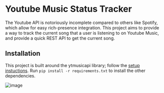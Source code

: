 # Youtube Music Status Tracker

The Youtube API is notoriously incomplete compared to others like Spotify, which allow for easy rich-presence integration. This project aims to provide a way to track the current song that a user is listening to on Youtube Music, and provide a quick REST API to get the current song.

## Installation

This project is built around the ytmusicapi library; follow the [setup instuctions](https://ytmusicapi.readthedocs.io/en/latest/setup/oauth.html).
Run `pip install -r requirements.txt` to install the other dependencies.

<img alt="image" src="https://github.com/flatypus/yt-music-status-tracker/assets/68029599/514c0ec3-bb7e-426f-9d47-316d01dabcde">
